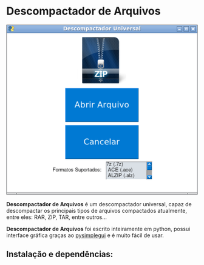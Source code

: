 # Descompactador de Arquivos

![image.png](image.png)

**Descompactador de Arquivos** é um descompactador universal, capaz de descompactar os principais tipos de arquivos compactados atualmente, entre eles: RAR, ZIP, TAR, entre outros...

**Descompactador de Arquivos** foi escrito inteiramente em python, possui interface gráfica graças ao [pysimplegui](https://pypi.org/project/PySimpleGUI/) e é muito fácil de usar.

## Instalação e dependências:

